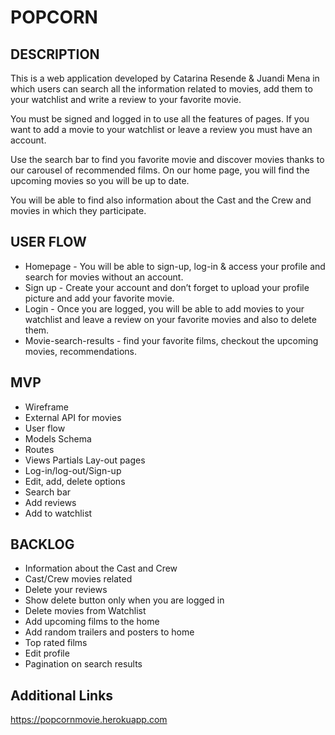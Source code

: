<h1>POPCORN</h1>
<h2>DESCRIPTION</h2>

<p>
This is a web application developed by Catarina Resende & Juandi Mena in which users can search all the information related to movies, add them to your watchlist and write a review to your favorite movie. 

You must be signed and logged in to use all the features of pages. If you want to add a movie to your watchlist or leave a review you must have an account. 

Use the search bar to find you favorite movie and discover movies thanks to our carousel of recommended films. On our home page, you will find the upcoming movies so you will be up to date.

You will be able to find also information about the Cast and the Crew and movies in which they participate.
</p>

<h2>USER FLOW</h2>

<ul>
<li>Homepage - You will be able to sign-up, log-in & access your profile and search for movies without an account.</li>

<li>Sign up - Create your account and don’t forget to upload your profile picture and add your favorite movie.</li>

<li>Login - Once you are logged, you will be able to add movies to your watchlist and leave a review on your favorite movies and also to delete them.</li>

<li>Movie-search-results - find your favorite films, checkout the upcoming movies, recommendations.</li>
</ul>

<h2>MVP</h2>
<ul>
<li>Wireframe</li>
<li>External API for movies</li>
<li>User flow</li>
<li>Models Schema</li>
<li>Routes</li>
<li>Views Partials Lay-out pages</li>
<li>Log-in/log-out/Sign-up</li>
<li>Edit, add, delete options</li>
<li>Search bar</li>
<li>Add reviews</li>
<li>Add to watchlist</li>
</ul>

<h2>BACKLOG</h2>

<ul>
<li>Information about the Cast and Crew</li>
<li>Cast/Crew movies related</li>
<li>Delete your reviews</li>
<li>Show delete button only when you are logged in</li>
<li>Delete movies from Watchlist</li>
<li>Add upcoming films to the home</li>
<li>Add random trailers and posters to home</li>
<li>Top rated films</li>
<li>Edit profile</li>
<li>Pagination on search results</li>
</ul>

<h2>Additional Links</h2>


https://popcornmovie.herokuapp.com
